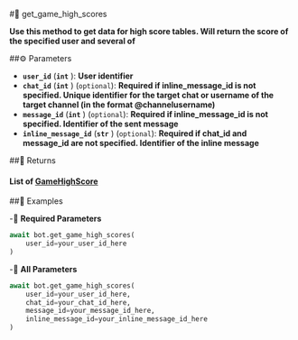 #🔧 get_game_high_scores

**Use this method to get data for high score tables. Will return the score of the specified user and several of**

##⚙️ Parameters

- **`user_id`** (**`int`** ): **User identifier**
- **`chat_id`** (**`int`** ) (`optional`): **Required if inline_message_id is not specified. Unique identifier for the target chat or username of the target channel (in the format @channelusername)**
- **`message_id`** (**`int`** ) (`optional`): **Required if inline_message_id is not specified. Identifier of the sent message**
- **`inline_message_id`** (**`str`** ) (`optional`): **Required if chat_id and message_id are not specified. Identifier of the inline message**

##📲 Returns

#### List of [GameHighScore](../types/GameHighScore.md)

##📀 Examples

-🪫 **Required Parameters**

```python
await bot.get_game_high_scores(
    user_id=your_user_id_here
)
```

-🔋 **All Parameters**

```python
await bot.get_game_high_scores(
    user_id=your_user_id_here,
    chat_id=your_chat_id_here,
    message_id=your_message_id_here,
    inline_message_id=your_inline_message_id_here
)
```
